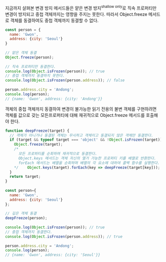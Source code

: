 지금까지 살펴본 변경 방지 메서드들은 얕은 변경 방지<sup>shallow only</sup>로 직속 프로퍼티만 변경이 방지되고 중첩 객체까지는 영향을 주지는 못한다. 따라서 Object.freeze 메서드로 객체를 동결하여도 중첩 객체까지 동결할 수 없다.

```javascript
const person = {  
  name: 'Gwon',  
  address: {city: 'Seoul'}  
}  
  
// 얕은 객체 동결  
Object.freeze(person);  
  
// 직속 프로퍼티만 동결한다.  
console.log(Object.isFrozen(person)); // true  
// 중첩 객체까지 동결하지 못한다.  
console.log(Object.isFrozen(person.address)); // false  
  
person.address.city = 'Andong';  
console.log(person);  
// {name: 'Gwon', address: {city: 'Andong'}}
```

객체의 중첩 객체까지 동결하여 변경이 불가능한 읽기 전용의 불변 객체를 구현하려면 객체를 값으로 갖는 모든프로퍼티에 대해 재귀적으로 Object.freeze 메서드를 호출해야 한다.

```javascript
function deepFreeze(target) {  
  // 객체가 아니거나 동결된 객체는 무시하고 객체이고 동결되지 않은 객체만 동결한다.  
  if (target && typeof target === 'object' && !Object.isFrozen(target)) {  
    Object.freeze(target);  
    /*  
      모든 프로퍼티를 순회하며 재귀적으로 동결한다.  
      Object.keys 메서드는 객체 자신의 열거 가능한 프로퍼티 키를 배열로 반환한다.  
      forEach 메서드는 배열을 순회하며 배열의 각 요소에 대하여 콜백 함수를 실행한다.  
    */    Object.keys(target).forEach(key => deepFreeze(target[key]));  
  }  
  return target;  
}  
  
const person={  
  name: 'Gwon',  
  address: {city: 'Seoul'}  
};  
  
// 깊은 객체 동결  
deepFreeze(person);  
  
console.log(Object.isFrozen(person)); // true  
// 중첩 객체까지 동결한다.  
console.log(Object.isFrozen(person.address)); // true  
  
person.address.city = 'Andong';  
console.log(person);  
// {name: 'Gwon', address: {city: 'Seoul'}}
```